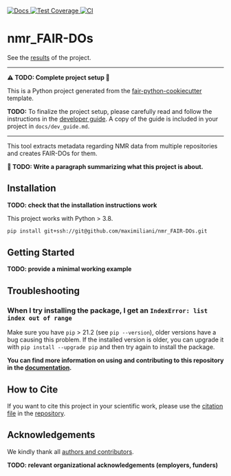 [
![Docs](https://img.shields.io/badge/read-docs-success)
](https://maximiliani.github.io/nmr_FAIR-DOs)
[
![Test Coverage](https://maximiliani.github.io/nmr_FAIR-DOs/main/coverage_badge.svg)
](https://maximiliani.github.io/nmr_FAIR-DOs/main/coverage)
[
![CI](https://img.shields.io/github/actions/workflow/status/maximiliani/nmr_FAIR-DOs/ci.yml?branch=main&label=ci)
](https://github.com/maximiliani/nmr_FAIR-DOs/actions/workflows/ci.yml)


<!-- --8<-- [start:abstract] -->
# nmr_FAIR-DOs

See the [results](https://bwsyncandshare.kit.edu/s/P6qt5ecGsDa2yan) of the project.

----
**:warning: TODO: Complete project setup :construction:**

This is a Python project generated from the
[fair-python-cookiecutter](https://github.com/Materials-Data-Science-and-Informatics/fair-python-cookiecutter)
template.

**TODO:** To finalize the project setup, please carefully read and follow the instructions in the
[developer guide](https://materials-data-science-and-informatics.github.io/fair-python-cookiecutter/latest/dev_guide).
A copy of the guide is included in your project in `docs/dev_guide.md`.

----

This tool extracts metadata regarding NMR data from multiple repositories and creates FAIR-DOs for them.

**:construction: TODO: Write a paragraph summarizing what this project is about.**

<!-- --8<-- [end:abstract] -->
<!-- --8<-- [start:quickstart] -->

## Installation

**TODO: check that the installation instructions work**

This project works with Python > 3.8.

```bash
pip install git+ssh://git@github.com/maximiliani/nmr_FAIR-DOs.git
```

## Getting Started

**TODO: provide a minimal working example**

<!-- --8<-- [end:quickstart] -->

## Troubleshooting

### When I try installing the package, I get an `IndexError: list index out of range`

Make sure you have `pip` > 21.2 (see `pip --version`), older versions have a bug causing
this problem. If the installed version is older, you can upgrade it with
`pip install --upgrade pip` and then try again to install the package.

**You can find more information on using and contributing to this repository in the
[documentation](https://maximiliani.github.io/nmr_FAIR-DOs/main).**

<!-- --8<-- [start:citation] -->

## How to Cite

If you want to cite this project in your scientific work,
please use the [citation file](https://citation-file-format.github.io/)
in the [repository](https://github.com/maximiliani/nmr_FAIR-DOs/blob/main/CITATION.cff).

<!-- --8<-- [end:citation] -->
<!-- --8<-- [start:acknowledgements] -->

## Acknowledgements

We kindly thank all
[authors and contributors](https://maximiliani.github.io/nmr_FAIR-DOs/latest/credits).

**TODO: relevant organizational acknowledgements (employers, funders)**

<!-- --8<-- [end:acknowledgements] -->
